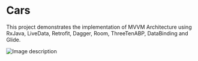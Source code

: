 # Cars
This project demonstrates the implementation of MVVM Architecture using RxJava, LiveData, Retrofit, Dagger, Room, ThreeTenABP, DataBinding and Glide.



![Image description](https://drive.google.com/open?id=1A6UM2OnmANaQ0qm9DOpM50iGWtKfSDcX)
